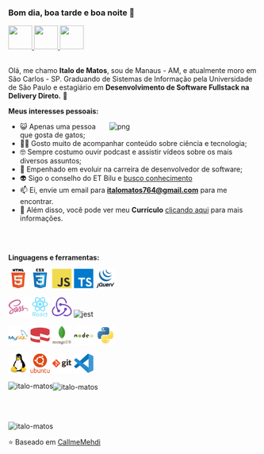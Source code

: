 ### Bom dia, boa tarde e boa noite 👋

<a href="https://www.linkedin.com/in/italo-de-matos/" target="_blank">
  <img src="https://i.ibb.co/Kx2GSrT/linkedin.png" width="48px" height="48px">
</a>

<a href="https://github.com/ItaloMatosDev" target="_blank">
  <img src="https://cdn.iconscout.com/icon/free/png-256/github-108-438008.png" width="48px" height="48px">
</a>

<a href="https://www.instagram.com/italo.ms/" target="_blank">
  <img src="https://cdn.icon-icons.com/icons2/1211/PNG/512/1491579602-yumminkysocialmedia36_83067.png" width="48px" height="48px">
</a> 

<br />
<br />

Olá, me chamo **Italo de Matos**, sou de Manaus - AM, e atualmente moro em São Carlos - SP. Graduando de Sistemas de Informação pela Universidade de São Paulo e estagiário em  **Desenvolvimento de Software Fullstack na Delivery Direto.** 🚀

**Meus interesses pessoais:**

  <img align="right" alt="png" src="https://i.postimg.cc/7ZdzqFMv/undraw-dev-productivity-umsq.png" width="300px" />

- 😺 Apenas uma pessoa que gosta de gatos;
- 🧑‍🚀 Gosto muito de acompanhar conteúdo sobre ciência e tecnologia;
- 🤓 Sempre costumo ouvir podcast e assistir vídeos sobre os mais diversos assuntos;
- 💼 Empenhado em evoluir na carreira de desenvolvedor de software;
- 👽 Sigo o conselho do ET Bilu e <a href="https://www.youtube.com/watch?v=GggUi3KQpLc&ab_channel=GuilhermeSousa" target="_blank">busco conhecimento</a>
- 📫 Ei, envie um email para **italomatos764@gmail.com** para me encontrar.
- 📝 Além disso, você pode ver meu **Currículo** <a href="https://gitconnected.com/italomatosdev/resume" target="_blank">clicando aqui</a> para mais informações.

<br />
<br />

**Linguagens e ferramentas:**  

<p align="left">
  <img src="https://raw.githubusercontent.com/devicons/devicon/master/icons/html5/html5-original-wordmark.svg" alt="html5" width="40" height="40"/> 
  <img src="https://raw.githubusercontent.com/devicons/devicon/master/icons/css3/css3-original-wordmark.svg" alt="css3" width="40" height="40"/> 
  <img src="https://raw.githubusercontent.com/devicons/devicon/master/icons/javascript/javascript-original.svg" alt="javascript" width="40" height="40"/>
  <img src="https://raw.githubusercontent.com/devicons/devicon/1119b9f84c0290e0f0b38982099a2bd027a48bf1/icons/typescript/typescript-original.svg" alt="typescript" width="40" height="40"/>
  <img src="https://raw.githubusercontent.com/devicons/devicon/1119b9f84c0290e0f0b38982099a2bd027a48bf1/icons/jquery/jquery-original-wordmark.svg" alt="jquery" width="40" height="40"/>
  </p>
  
  <p>
  <img src="https://raw.githubusercontent.com/devicons/devicon/1119b9f84c0290e0f0b38982099a2bd027a48bf1/icons/sass/sass-original.svg" alt="sass" width="40" height="40"/>
  <img src="https://raw.githubusercontent.com/devicons/devicon/master/icons/react/react-original-wordmark.svg" alt="react" width="40" height="40"/> 
  <img src="https://raw.githubusercontent.com/devicons/devicon/master/icons/redux/redux-original.svg" alt="redux" width="40" height="40"/>
  <img src="https://www.learnstorybook.com/intro-to-storybook/logo-jest.png" alt="jest" width="40" height="40" />
  </p>
  
  <p>
  <img src="https://raw.githubusercontent.com/devicons/devicon/master/icons/mysql/mysql-original-wordmark.svg" alt="mysql" width="40" height="40"/>
  <img src="https://raw.githubusercontent.com/devicons/devicon/1119b9f84c0290e0f0b38982099a2bd027a48bf1/icons/cakephp/cakephp-original.svg" alt="cakephp" width="40" height="40"/>
  <img src="https://raw.githubusercontent.com/devicons/devicon/master/icons/mongodb/mongodb-original-wordmark.svg" alt="mongodb" width="40" height="40"/>
  <img src="https://raw.githubusercontent.com/devicons/devicon/master/icons/nodejs/nodejs-original-wordmark.svg" alt="nodejs" width="40" height="40"/> 
  <img src="https://raw.githubusercontent.com/devicons/devicon/master/icons/python/python-original.svg" alt="python" width="40" height="40"/>
</p>

<p>
  <img src="https://raw.githubusercontent.com/devicons/devicon/master/icons/linux/linux-original.svg" alt="linux" width="40" height="40" />
  <img src="https://raw.githubusercontent.com/devicons/devicon/1119b9f84c0290e0f0b38982099a2bd027a48bf1/icons/ubuntu/ubuntu-plain-wordmark.svg" alt="ubuntu" width="40" height="40"/>
  <img src="https://raw.githubusercontent.com/devicons/devicon/1119b9f84c0290e0f0b38982099a2bd027a48bf1/icons/git/git-original-wordmark.svg" alt="git" width="40" height="40"/>
  <img src="https://raw.githubusercontent.com/devicons/devicon/1119b9f84c0290e0f0b38982099a2bd027a48bf1/icons/vscode/vscode-original.svg" alt="vscode" width="40" height="40"/>
</p>


<p>
    <img align="left" src="https://github-readme-stats.vercel.app/api?username=ItaloMatosDev&count_private=true&show_icons=true&theme=graywhite&icon_color=268bd2&title_color=268bd2" alt="italo-matos" />
</p>
<p>
    <img align="center" src="https://github-readme-stats.vercel.app/api/top-langs/?username=ItaloMatosDev&layout=compact&theme=graywhite&title_color=268bd2" alt="italo-matos" />
</p>

<br />
<br />

<p align="left"> <img src="https://komarev.com/ghpvc/?username=ItaloMatosDev" alt="italo-matos" /> </p>

⭐️ Baseado em [CallmeMehdi](https://github.com/CallmeMehdi)
